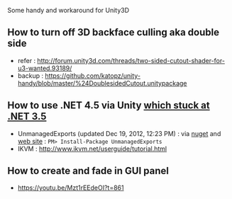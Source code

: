 Some handy and workaround for Unity3D

How to turn off 3D backface culling aka double side
---
* refer : http://forum.unity3d.com/threads/two-sided-cutout-shader-for-u3-wanted.93189/
* backup : https://github.com/katopz/unity-handy/blob/master/%24DoublesidedCutout.unitypackage

How to use .NET 4.5 via Unity [which stuck at .NET 3.5](http://blogs.unity3d.com/2014/05/20/the-future-of-scripting-in-unity/)
---
* UnmanagedExports (updated Dec 19, 2012, 12:23 PM) : via [nuget](https://www.nuget.org/packages/UnmanagedExports) and [web site]( https://sites.google.com/site/robertgiesecke/Home/uploads/unmanagedexports) : `PM> Install-Package UnmanagedExports`
* IKVM : http://www.ikvm.net/userguide/tutorial.html

How to create and fade in GUI panel
---
* https://youtu.be/Mzt1rEEdeOI?t=861
